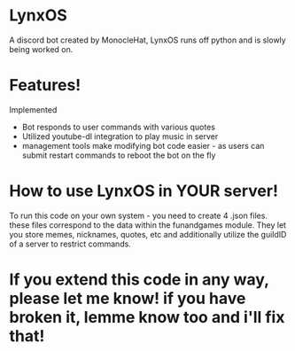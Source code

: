 # LynxOS
A discord bot created by MonocleHat, LynxOS runs off python and is slowly being worked on. 


# Features!
Implemented
- Bot responds to user commands with various quotes
- Utilized youtube-dl integration to play music in server
- management tools make modifying bot code easier - as users can submit restart commands to reboot the bot on the fly

# How to use LynxOS in YOUR server!
To run this code on your own system - you need to create 4 .json files. these files correspond to the data within the funandgames module. They let you store memes, nicknames, quotes, etc and additionally utilize the guildID of a server to restrict commands. 

# If you extend this code in any way, please let me know! if you have broken it, lemme know too and i'll fix that!
